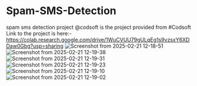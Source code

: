 # Spam-SMS-Detection
spam sms detection project @codsoft is the project provided from #Codsoft 
Link to the project is here:- https://colab.research.google.com/drive/1WuCVUU79gULqEg1s9vzsxY6XDDaw0Gbg?usp=sharing
![Screenshot from 2025-02-21 12-18-51](https://github.com/user-attachments/assets/8388c47d-459d-4771-a510-37c5f2c2c26e)
![Screenshot from 2025-02-21 12-19-38](https://github.com/user-attachments/assets/fcfeee91-59b5-4335-a86a-4d19e2d46cd9)
![Screenshot from 2025-02-21 12-19-31](https://github.com/user-attachments/assets/49329728-ad30-46e7-a6c7-dcf1f4023672)
![Screenshot from 2025-02-21 12-19-23](https://github.com/user-attachments/assets/afabc5e0-8a0f-4317-9525-500018bb4972)
![Screenshot from 2025-02-21 12-19-10](https://github.com/user-attachments/assets/51100e76-8e96-4354-b474-5d18c0fa3407)
![Screenshot from 2025-02-21 12-19-02](https://github.com/user-attachments/assets/4d4fe40d-3bf9-4ce0-b653-e19d43f57328)
